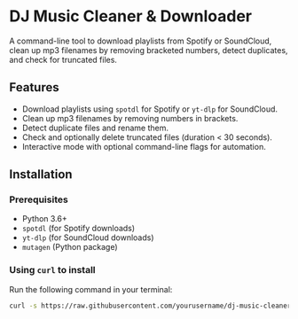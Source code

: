 # DJ Music Cleaner & Downloader

A command-line tool to download playlists from Spotify or SoundCloud, clean up mp3 filenames by removing bracketed numbers, detect duplicates, and check for truncated files.

## Features
- Download playlists using `spotdl` for Spotify or `yt-dlp` for SoundCloud.
- Clean up mp3 filenames by removing numbers in brackets.
- Detect duplicate files and rename them.
- Check and optionally delete truncated files (duration < 30 seconds).
- Interactive mode with optional command-line flags for automation.

## Installation

### Prerequisites
- Python 3.6+
- `spotdl` (for Spotify downloads)
- `yt-dlp` (for SoundCloud downloads)
- `mutagen` (Python package)

### Using `curl` to install
Run the following command in your terminal:
```bash
curl -s https://raw.githubusercontent.com/yourusername/dj-music-cleaner/main/install.sh | bash